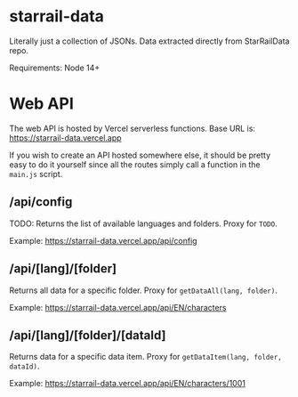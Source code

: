 # starrail-data
 Literally just a collection of JSONs. Data extracted directly from StarRailData repo.

 Requirements: Node 14+


# Web API

The web API is hosted by Vercel serverless functions. Base URL is: https://starrail-data.vercel.app

If you wish to create an API hosted somewhere else, it should be pretty easy to do it yourself since all the routes simply call a function in the `main.js` script.

## /api/config

TODO: Returns the list of available languages and folders. Proxy for `TODO`.

Example: https://starrail-data.vercel.app/api/config

## /api/[lang]/[folder]

Returns all data for a specific folder. Proxy for `getDataAll(lang, folder)`.

Example: https://starrail-data.vercel.app/api/EN/characters

## /api/[lang]/[folder]/[dataId]

Returns data for a specific data item. Proxy for `getDataItem(lang, folder, dataId)`.

Example: https://starrail-data.vercel.app/api/EN/characters/1001